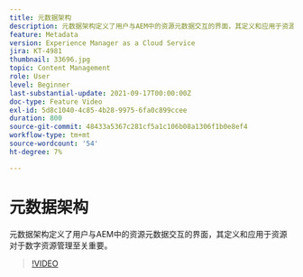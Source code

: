 ```yaml
---
title: 元数据架构
description: 元数据架构定义了用户与AEM中的资源元数据交互的界面，其定义和应用于资源对于数字资源管理至关重要。
feature: Metadata
version: Experience Manager as a Cloud Service
jira: KT-4981
thumbnail: 33696.jpg
topic: Content Management
role: User
level: Beginner
last-substantial-update: 2021-09-17T00:00:00Z
doc-type: Feature Video
exl-id: 5d8c1040-4c85-4b28-9975-6fa0c899ccee
duration: 800
source-git-commit: 48433a5367c281cf5a1c106b08a1306f1b0e8ef4
workflow-type: tm+mt
source-wordcount: '54'
ht-degree: 7%

---
```


# 元数据架构

元数据架构定义了用户与AEM中的资源元数据交互的界面，其定义和应用于资源对于数字资源管理至关重要。

>[!VIDEO](https://video.tv.adobe.com/v/37304?quality=12&learn=on&captions=chi_hans)
